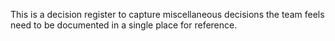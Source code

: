 This is a decision register to capture miscellaneous decisions the team feels need to be documented in a single place for reference. 
